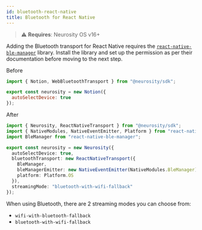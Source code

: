 ```yaml
---
id: bluetooth-react-native
title: Bluetooth for React Native
---
```


> :warning: **Requires**: Neurosity OS v16+

Adding the Bluetooth transport for React Native requires the [`react-native-ble-manager`](https://github.com/innoveit/react-native-ble-manager/) library. Install the library and set up the permission as per their documentation before moving to the next step.

Before

```jsx
import { Notion, WebBluetoothTransport } from "@neurosity/sdk";

export const neurosity = new Notion({
  autoSelectDevice: true
});
```

After

```ts {1-3,7-12}
import { Neurosity, ReactNativeTransport } from "@neurosity/sdk";
import { NativeModules, NativeEventEmitter, Platform } from "react-native";
import BleManager from "react-native-ble-manager";

export const neurosity = new Neurosity({
  autoSelectDevice: true,
  bluetoothTransport: new ReactNativeTransport({
    BleManager,
    bleManagerEmitter: new NativeEventEmitter(NativeModules.BleManager),
    platform: Platform.OS
  }),
  streamingMode: "bluetooth-with-wifi-fallback"
});
```

When using Bluetooth, there are 2 streaming modes you can choose from:

- `wifi-with-bluetooth-fallback`
- `bluetooth-with-wifi-fallback`
